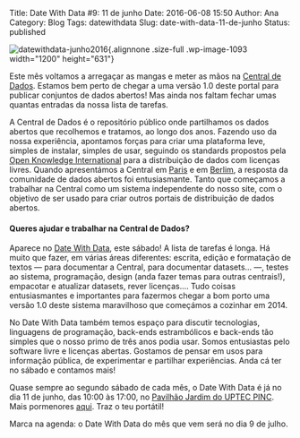 Title: Date With Data #9: 11 de junho
Date: 2016-06-08 15:50
Author: Ana
Category: Blog
Tags: datewithdata
Slug: date-with-data-11-de-junho
Status: published

![datewithdata-junho2016](http://www.transparenciahackday.org/wp-content/uploads/2016/06/datewithdata-junho2016.png){.alignnone .size-full .wp-image-1093 width="1200" height="631"}

Este mês voltamos a arregaçar as mangas e meter as mãos na [Central de Dados](http://centraldedados.pt/). Estamos bem perto de chegar a uma versão 1.0 deste portal para publicar conjuntos de dados abertos! Mas ainda nos faltam fechar umas quantas entradas da nossa lista de tarefas.

A Central de Dados é o repositório público onde partilhamos os dados abertos que recolhemos e tratamos, ao longo dos anos. Fazendo uso da nossa experiência, apontamos forças para criar uma plataforma leve, simples de instalar, simples de usar, seguindo os standards propostos pela [Open Knowledge International](https://okfn.org/) para a distribuição de dados com licenças livres. Quando apresentámos a Central em [Paris](http://blog.lafabriquedelaloi.fr/conference/programme/) e em [Berlim](http://csvconf.com/2014/), a resposta da comunidade de dados abertos foi entusiasmante. Tanto que começamos a trabalhar na Central como um sistema independente do nosso site, com o objetivo de ser usado para criar outros portais de distribuição de dados abertos.

#### Queres ajudar e trabalhar na Central de Dados?

Aparece no [Date With Data](http://datewithdata.pt), este sábado! A lista de tarefas é longa. Há muito que fazer, em várias áreas diferentes: escrita, edição e formatação de textos — para documentar a Central, para documentar datasets... —, testes ao sistema, programação, design (anda fazer temas para outras centrais!), empacotar e atualizar datasets, rever licenças.... Tudo coisas entusiasmantes e importantes para fazermos chegar a bom porto uma versão 1.0 deste sistema maravilhoso que começámos a cozinhar em 2014.

No Date With Data também temos espaço para discutir tecnologias, linguagens de programação, back-ends estrambólicos e back-ends tão simples que o nosso primo de três anos podia usar. Somos entusiastas pelo software livre e licenças abertas. Gostamos de pensar em usos para informação pública, de experimentar e partilhar experiências. Anda cá ter no sábado e contamos mais!

Quase sempre ao segundo sábado de cada mês, o Date With Data é já no dia 11 de junho, das 10:00 às 17:00, no [Pavilhão Jardim do UPTEC PINC](http://www.openstreetmap.org/?mlat=41.15137&mlon=-8.61555#map=19/41.15138/-8.61555). Mais pormenores [aqui](http://datewithdata.pt). Traz o teu portátil!

Marca na agenda: o Date With Data do mês que vem será no dia 9 de julho.
